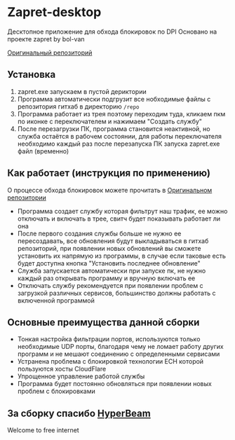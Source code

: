 ﻿# Zapret-desktop


Десктопное приложение для обхода блокировок по DPI 
Основано на проекте zapret by bol-van

[Оригинальный репозиторий](https://github.com/bol-van/zapret)

## Установка

1. zapret.exe запускаем в пустой дериктории
2. Программа автоматически подгрузит все нобходимые файлы с репозитория гитхаб в директорию ```/repo```
3. Программа работает из трея поэтому переходим туда, кликаем пкм по иконке с переключателем и нажимаем "Создать службу"
4. После перезагрузки ПК, программа становится неактивной, но служба остаётся в рабочем состоянии, для работы переключателя необходимо каждый раз после перезапуска ПК запуска zapret.exe файл (временно)


## Как работает (инструкция по применению)

О процессе обхода блокировок можете прочитать в [Оригинальном репозитории](https://github.com/bol-van/zapret)

- Программа создает службу которая фильтрут наш трафик, ее можно отключать и включать в трее, свитч будет показывать работает ли она
- После первого создания службы больше не нужно ее пересоздавать, все обновления будут выкладываться в гитхаб репозиторий, при появлении новых обновлений вы сможете установить их напрямую из программы, в случае если таковые есть будет доступна кнопка "Установить последнее обновление" 
- Служба запускается автоматически при запуске пк, не нужно каждый раз открывать программу и вручную включать ее
- Отключать службу рекомендуется при появлении проблем с загрузкой различных сервисов, большинство должны работать с включенной программой


## Основные преимущества данной сборки
- Тонкая настройка фильтрации портов, используются только необходимые UDP порты, благодаря чему не ломает работу других программ и не мешают соединению с определенными сервисами
- Устранена проблема с блокировкой технологии ECH которой пользуются хосты CloudFlare
- Упрощенное управление работой службы
- Программа будет постоянно обновляться при появлении новых проблем с блокировками 


## За сборку спасибо [HyperBeam](https://t.me/hyperbeamm)

Welcome to free internet
